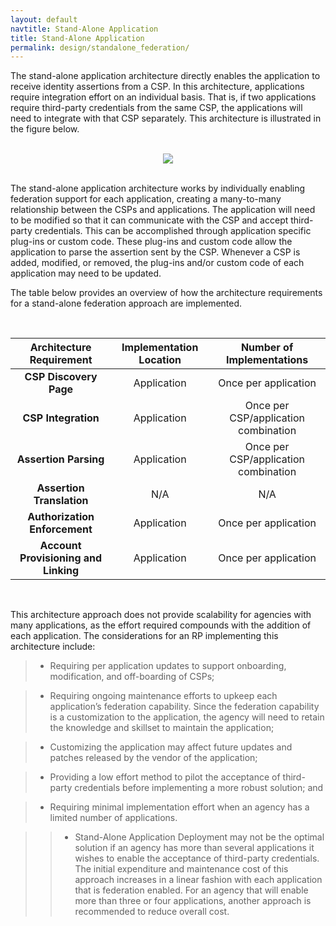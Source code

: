 ```yaml
---
layout: default
navtitle: Stand-Alone Application
title: Stand-Alone Application
permalink: design/standalone_federation/
---
```


The stand-alone application architecture directly enables the application to receive identity assertions from a CSP. In this architecture, applications require integration effort on an individual basis. That is, if two applications require third-party credentials from the same CSP, the applications will need to integrate with that CSP separately. This architecture is illustrated in the figure below.

<br>

<div style="text-align:center"><img src="{{site.baseurl}}/img/stand-alone.png"/></div>

<br>

The stand-alone application architecture works by individually enabling federation support for each application, creating a many-to-many relationship between the CSPs and applications. The application will need to be modified so that it can communicate with the CSP and accept third-party credentials. This can be accomplished through application specific plug-ins or custom code. These plug-ins and custom code allow the application to parse the assertion sent by the CSP. Whenever a CSP is added, modified, or removed, the plug-ins and/or custom code of each application may need to be updated.

The table below provides an overview of how the architecture requirements for a stand-alone federation approach are implemented.

<br>

| <center> Architecture Requirement </center> | <center> Implementation Location </center> | <center> Number of Implementations </center> | 
|:--------------------------:|:---------------------:|:--------------------:|
| **CSP Discovery Page** | Application | Once per application |
| **CSP Integration** | Application | Once per CSP/application combination | 
| **Assertion Parsing** | Application | Once per CSP/application combination | 
| **Assertion Translation** | N/A | N/A |
| **Authorization Enforcement** | Application | Once per application | 
| **Account Provisioning and Linking** | Application | Once per application |

<br>

This architecture approach does not provide scalability for agencies with many applications, as the effort required compounds with the addition of each application. The considerations for an RP implementing this architecture include:

> * Requiring per application updates to support onboarding, modification, and off-boarding of CSPs; 

> * Requiring ongoing maintenance efforts to upkeep each application’s federation capability. Since the federation capability is a customization to the application, the agency will need to retain the knowledge and skillset to maintain the application; 

> * Customizing the application may affect future updates and patches released by the vendor of the application; 

> * Providing a low effort method to pilot the acceptance of third-party credentials before implementing a more robust solution; and 

> * Requiring minimal implementation effort when an agency has a limited number of applications. 

>> * Stand-Alone Application Deployment may not be the optimal solution if an agency has more than several applications it wishes to enable the acceptance of third-party credentials. The initial expenditure and maintenance cost of this approach increases in a linear fashion with each application that is federation enabled. For an agency that will enable more than three or four applications, another approach is recommended to reduce overall cost.
























